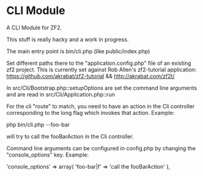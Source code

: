 CLI Module
=============

A CLI Module for ZF2.

This stuff is really hacky and a work in progress.

The main entry point is bin/cli.php (like public/index.php)

Set different paths there to the "application.config.php" file of an existing
zf2 project. This is currently set against Rob Allen's zf2-tutorial application:
https://github.com/akrabat/zf2-tutorial && http://akrabat.com/zf2t/

In src/Cli/Bootstrap.php::setupOptions are set the command line arguments and are
read in src/Cli/Application.php::run

For the cli "route" to match, you need to have an action in the Cli controller
corresponding to the long flag which invokes that action. Example:

php bin/cli.php --foo-bar

will try to call the fooBarAction in the Cli controller.

Command line arguments can be configured in config.php by changing the
"console_options" key. Example:

'console_options' => array(
    'foo-bar|f' => 'call the fooBarAction'
),
